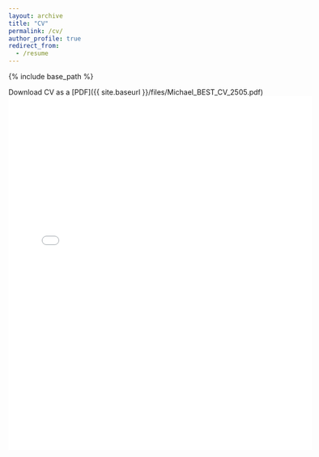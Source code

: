 ```yaml
---
layout: archive
title: "CV"
permalink: /cv/
author_profile: true
redirect_from:
  - /resume
---
```


{% include base_path %}

Download CV as a [PDF]({{ site.baseurl }}/files/Michael_BEST_CV_2505.pdf)
<embed src="{{ site.baseurl }}/files/Michael_BEST_CV_2505.pdf" width="600" height="700" type='application/pdf'>
